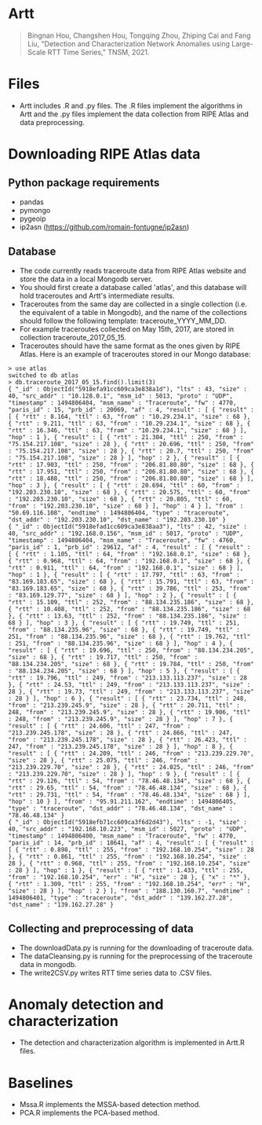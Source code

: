 # Artt
> Bingnan Hou, Changshen Hou, Tongqing Zhou, Zhiping Cai and Fang Liu, "Detection and Characterization Network Anomalies using Large-Scale RTT Time Series," TNSM, 2021.

# Files
- Artt includes .R and .py files. The .R files implement the algorithms in Artt and the .py files implement the data collection from RIPE Atlas and data preprocessing.

# Downloading RIPE Atlas data
## Python package requirements
- pandas
- pymongo
- pygeoip
- ip2asn (https://github.com/romain-fontugne/ip2asn)
## Database
- The code currently reads traceroute data from RIPE Atlas website and store the data in a local Mongodb server.
- You should first create a database called 'atlas', and this database will hold traceroutes and Artt's intermediate results.
- Traceroutes from the same day are collected in a single collection (i.e. the equivalent of a table in Mongodb), and the name of the collections should follow the following template: traceroute_YYYY_MM_DD.
- For example traceroutes collected on May 15th, 2017, are stored in collection traceroute_2017_05_15.
- Traceroutes should have the same format as the ones given by RIPE Atlas. Here is an example of traceroutes stored in our Mongo database:
```
> use atlas
switched to db atlas
> db.traceroute_2017_05_15.find().limit(3)
{ "_id" : ObjectId("5918efa91cc609ca3e838a1d"), "lts" : 43, "size" : 40, "src_addr" : "10.128.0.1", "msm_id" : 5013, "proto" : "UDP", "timestamp" : 1494806404, "msm_name" : "Traceroute", "fw" : 4770, "paris_id" : 15, "prb_id" : 20069, "af" : 4, "result" : [ { "result" : [ { "rtt" : 8.164, "ttl" : 63, "from" : "10.29.234.1", "size" : 68 }, { "rtt" : 9.211, "ttl" : 63, "from" : "10.29.234.1", "size" : 68 }, { "rtt" : 16.346, "ttl" : 63, "from" : "10.29.234.1", "size" : 68 } ], "hop" : 1 }, { "result" : [ { "rtt" : 21.304, "ttl" : 250, "from" : "75.154.217.108", "size" : 28 }, { "rtt" : 20.696, "ttl" : 250, "from" : "75.154.217.108", "size" : 28 }, { "rtt" : 20.7, "ttl" : 250, "from" : "75.154.217.108", "size" : 28 } ], "hop" : 2 }, { "result" : [ { "rtt" : 17.903, "ttl" : 250, "from" : "206.81.80.80", "size" : 68 }, { "rtt" : 17.951, "ttl" : 250, "from" : "206.81.80.80", "size" : 68 }, { "rtt" : 18.488, "ttl" : 250, "from" : "206.81.80.80", "size" : 68 } ], "hop" : 3 }, { "result" : [ { "rtt" : 20.694, "ttl" : 60, "from" : "192.203.230.10", "size" : 68 }, { "rtt" : 20.575, "ttl" : 60, "from" : "192.203.230.10", "size" : 68 }, { "rtt" : 20.805, "ttl" : 60, "from" : "192.203.230.10", "size" : 68 } ], "hop" : 4 } ], "from" : "50.69.116.108", "endtime" : 1494806404, "type" : "traceroute", "dst_addr" : "192.203.230.10", "dst_name" : "192.203.230.10" }
{ "_id" : ObjectId("5918efad1cc609ca3e838aa3"), "lts" : 42, "size" : 40, "src_addr" : "192.168.0.156", "msm_id" : 5017, "proto" : "UDP", "timestamp" : 1494806404, "msm_name" : "Traceroute", "fw" : 4760, "paris_id" : 1, "prb_id" : 29612, "af" : 4, "result" : [ { "result" : [ { "rtt" : 1.105, "ttl" : 64, "from" : "192.168.0.1", "size" : 68 }, { "rtt" : 0.968, "ttl" : 64, "from" : "192.168.0.1", "size" : 68 }, { "rtt" : 0.911, "ttl" : 64, "from" : "192.168.0.1", "size" : 68 } ], "hop" : 1 }, { "result" : [ { "rtt" : 17.797, "ttl" : 63, "from" : "83.169.183.65", "size" : 68 }, { "rtt" : 15.791, "ttl" : 63, "from" : "83.169.183.65", "size" : 68 }, { "rtt" : 39.786, "ttl" : 253, "from" : "83.169.129.77", "size" : 68 } ], "hop" : 2 }, { "result" : [ { "rtt" : 15.109, "ttl" : 252, "from" : "88.134.235.186", "size" : 68 }, { "rtt" : 10.408, "ttl" : 252, "from" : "88.134.235.186", "size" : 68 }, { "rtt" : 13.63, "ttl" : 252, "from" : "88.134.235.186", "size" : 68 } ], "hop" : 3 }, { "result" : [ { "rtt" : 19.749, "ttl" : 251, "from" : "88.134.235.96", "size" : 68 }, { "rtt" : 19.749, "ttl" : 251, "from" : "88.134.235.96", "size" : 68 }, { "rtt" : 19.762, "ttl" : 251, "from" : "88.134.235.96", "size" : 68 } ], "hop" : 4 }, { "result" : [ { "rtt" : 19.696, "ttl" : 250, "from" : "88.134.234.205", "size" : 68 }, { "rtt" : 19.717, "ttl" : 250, "from" : "88.134.234.205", "size" : 68 }, { "rtt" : 19.784, "ttl" : 250, "from" : "88.134.234.205", "size" : 68 } ], "hop" : 5 }, { "result" : [ { "rtt" : 19.796, "ttl" : 249, "from" : "213.133.113.237", "size" : 28 }, { "rtt" : 24.53, "ttl" : 249, "from" : "213.133.113.237", "size" : 28 }, { "rtt" : 19.73, "ttl" : 249, "from" : "213.133.113.237", "size" : 28 } ], "hop" : 6 }, { "result" : [ { "rtt" : 23.734, "ttl" : 248, "from" : "213.239.245.9", "size" : 28 }, { "rtt" : 20.711, "ttl" : 248, "from" : "213.239.245.9", "size" : 28 }, { "rtt" : 19.906, "ttl" : 248, "from" : "213.239.245.9", "size" : 28 } ], "hop" : 7 }, { "result" : [ { "rtt" : 24.606, "ttl" : 247, "from" : "213.239.245.178", "size" : 28 }, { "rtt" : 24.866, "ttl" : 247, "from" : "213.239.245.178", "size" : 28 }, { "rtt" : 26.423, "ttl" : 247, "from" : "213.239.245.178", "size" : 28 } ], "hop" : 8 }, { "result" : [ { "rtt" : 24.209, "ttl" : 246, "from" : "213.239.229.70", "size" : 28 }, { "rtt" : 25.075, "ttl" : 246, "from" : "213.239.229.70", "size" : 28 }, { "rtt" : 24.025, "ttl" : 246, "from" : "213.239.229.70", "size" : 28 } ], "hop" : 9 }, { "result" : [ { "rtt" : 29.126, "ttl" : 54, "from" : "78.46.48.134", "size" : 68 }, { "rtt" : 29.65, "ttl" : 54, "from" : "78.46.48.134", "size" : 68 }, { "rtt" : 29.731, "ttl" : 54, "from" : "78.46.48.134", "size" : 68 } ], "hop" : 10 } ], "from" : "95.91.211.162", "endtime" : 1494806405, "type" : "traceroute", "dst_addr" : "78.46.48.134", "dst_name" : "78.46.48.134" }
{ "_id" : ObjectId("5918efb71cc609ca3f6d2d43"), "lts" : -1, "size" : 40, "src_addr" : "192.168.10.223", "msm_id" : 5027, "proto" : "UDP", "timestamp" : 1494806400, "msm_name" : "Traceroute", "fw" : 4770, "paris_id" : 14, "prb_id" : 18641, "af" : 4, "result" : [ { "result" : [ { "rtt" : 0.898, "ttl" : 255, "from" : "192.168.10.254", "size" : 28 }, { "rtt" : 0.861, "ttl" : 255, "from" : "192.168.10.254", "size" : 28 }, { "rtt" : 0.968, "ttl" : 255, "from" : "192.168.10.254", "size" : 28 } ], "hop" : 1 }, { "result" : [ { "rtt" : 1.433, "ttl" : 255, "from" : "192.168.10.254", "err" : "H", "size" : 28 }, { "x" : "*" }, { "rtt" : 1.309, "ttl" : 255, "from" : "192.168.10.254", "err" : "H", "size" : 28 } ], "hop" : 2 } ], "from" : "188.130.160.7", "endtime" : 1494806401, "type" : "traceroute", "dst_addr" : "139.162.27.28", "dst_name" : "139.162.27.28" }

```
## Collecting and preprocessing of data
- The downloadData.py is running for the downloading of traceroute data.
- The dataCleansing.py is running for the preprocessing of the traceroute data in mongodb.
- The write2CSV.py writes RTT time series data to .CSV files.

# Anomaly detection and characterization
- The detection and characterization algorithm is implemented in Artt.R files.

# Baselines
- Mssa.R implements the MSSA-based detection method.
- PCA.R implements the PCA-based method.